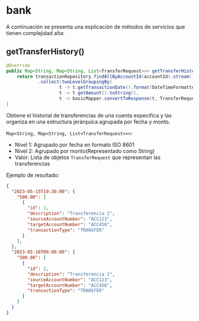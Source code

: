 # bank
A continuación se presenta una explicación de métodos de servicios que tienen complejidad alta:

## getTransferHistory()
```java
@Override
public Map<String, Map<String, List<TransferRequest>>> getTransferHistory(Long accountId) {
    return transactionRepository.findAllByAccountId(accountId).stream()
            .collect(twoLevelGroupingBy(
                    t -> t.getTransactionDate().format(DateTimeFormatter.ISO_LOCAL_DATE_TIME),
                    t -> t.getAmount().toString(),
                    t -> basicMapper.convertToResponse(t, TransferRequest.class)));
}
```
Obtiene el historial de transferencias de una cuenta específica y las organiza en una estructura jerárquica agrupada por
fecha y monto.

`Map<String, Map<String, List<TransferRequest>>>`:
- Nivel 1: Agrupado por fecha en formato ISO 8601
- Nivel 2: Agrupado por monto(Representado como String)
- Valor: Lista de objetos `TransferRequest` que representan las transferencias

Ejemplo de resultado:

```json
{
  "2023-05-15T10:30:00": {
    "500.00": [
      {
        "id": 1,
        "description": "Transferencia 1",
        "sourceAccountNumber": "ACC123",
        "targetAccountNumber": "ACC456",
        "transactionType": "TRANSFER"
      }
    ],
  },
  "2023-05-16T09:00:00": {
    "500.00": [
      {
        "id": 2,
        "description": "Transferencia 2",
        "sourceAccountNumber": "ACC123",
        "targetAccountNumber": "ACC456",
        "transactionType": "TRANSFER"
      }
    ]
  }
}
```
